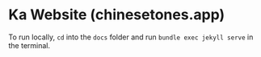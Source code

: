 Ka Website (chinesetones.app)
=============================

To run locally, `cd` into the `docs` folder and run `bundle exec jekyll serve` in the terminal.